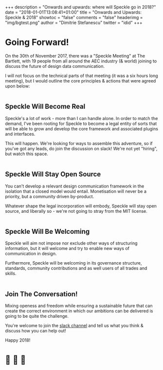 +++
description = "Onwards and upwards: where will Speckle go in 2018?"
date = "2018-01-01T13:08:41+01:00"
title = "Onwards and Upwards: Speckle & 2018"
showtoc = "false"
comments = "false"
headerimg = "img/bgtest.png"
author = "Dimitrie Stefanescu"
twitter = "idid"
+++

# Going Forward! 

On the 30th of November 2017, there was a "Speckle Meeting" at The Bartlett, with 19 people from all around the AEC industry (& world) joining to discuss the future of design data communication. 

I will not focus on the technical parts of that meeting (it was a six hours long meeting), but I would outline the core principles & actions that were agreed upon below:
<br>
<br>

## Speckle Will Become Real

Speckle's a lot of work - more than I can handle alone. In order to match the demand, I've been rooting for Speckle to become a legal entity of sorts that will be able to grow and develop the core framework and associated plugins and interfaces. 

This will happen. We're looking for ways to assemble this adventure, so if you've got any leads, do join the discussion on slack! We're not yet "hiring", but watch this space.
<br>
<br>
## Speckle Will Stay Open Source

You can't develop a relevant design communication framework in the isolation that a closed model would entail. Monetisation will never be a priority, but a community driven by-product.

Whatever shape the legal incorporation will embody, Speckle will stay open source, and liberally so - we're not going to stray from the MIT license.
<br>
<br>

## Speckle Will Be Welcoming

Speckle will aim not impose nor exclude other ways of structuring information, but it will welcome and try to enable new ways of communication in design.

Furthermore, Speckle will be welcoming in its governance structure, standards, community contributions and as well users of all trades and skills. 
<br>
<br>

## Join The Conversation!

Mixing openess and freedom while ensuring a sustainable future that can create the correct environment in which our ambitions can be delivered is going to be quite the challenge. 

You're welcome to join the [slack channel](https://slacker.speckle.works) and tell us what you think & discuss how you can help out!

Happy 2018! 
<h1>🎉 🌲 🎉</h1>






